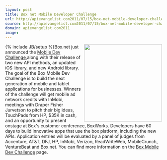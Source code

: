 ```yaml
---
layout: post
title: Box net Mobile Developer Challenge
url: http://apievangelist.com2011/07/15/box-net-mobile-developer-challenge/
source: http://apievangelist.com2011/07/15/box-net-mobile-developer-challenge/
domain: apievangelist.com2011
image: 
---
```

{% include JB/setup %}<a href="http://sites.box.net/devchallenge/" target="_blank"><img src="http://kinlane-productions.s3.amazonaws.com/api-evangelist/box/Box-Mobile-Dev-Challenge.png"  width="250" align="right" /></a>Box.net just announced the <a title="Mobile Dev Challenge" href="http://sites.box.net/devchallenge/">Mobile Dev Challenge</a>,along with their release of two new API methods, an updated iOS library, and new Android library.
The goal of the Box Mobile Dev Challenge is to build the next generation of mobile and tablet applications for businesses.
Winners of the challenge will get mobile ad network credits with InMobi, meetings with Draper Fisher Jurvetson to pitch their big ideas, TouchPads from HP, $35K in cash, and an opportunity to present onstage at Box's customer conference, BoxWorks.
Developers have 60 days to build innovative apps that use the box platform, including the new APIs.
Application entries will be evaluated by a panel of judges from Accenture, AT&amp;T, DFJ, HP, InMobi, Verizon, ReadWriteWeb, MobileCrunch, VentureBeat and Box.net.
You can find more information on the <a href="http://sites.box.net/devchallenge/" target="_blank">Box Mobile Dev Challenge</a> page.
